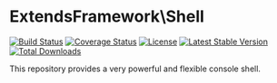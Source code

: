 # ExtendsFramework\Shell
[![Build Status](https://travis-ci.org/extendsframework/extends-shell.svg?branch=master)](https://travis-ci.org/extendsframework/extends-shell)
[![Coverage Status](https://coveralls.io/repos/github/extendsframework/extends-shell/badge.svg?branch=master)](https://coveralls.io/github/extendsframework/extends-shell?branch=master)
[![License](https://poser.pugx.org/extendsframework/extends-shell/license)](https://packagist.org/packages/extendsframework/extends-shell)
[![Latest Stable Version](https://poser.pugx.org/extendsframework/extends-shell/v/stable)](https://packagist.org/packages/extendsframework/extends-shell)
[![Total Downloads](https://poser.pugx.org/extendsframework/extends-shell/downloads)](https://packagist.org/packages/extendsframework/extends-shell)

This repository provides a very powerful and flexible console shell.
